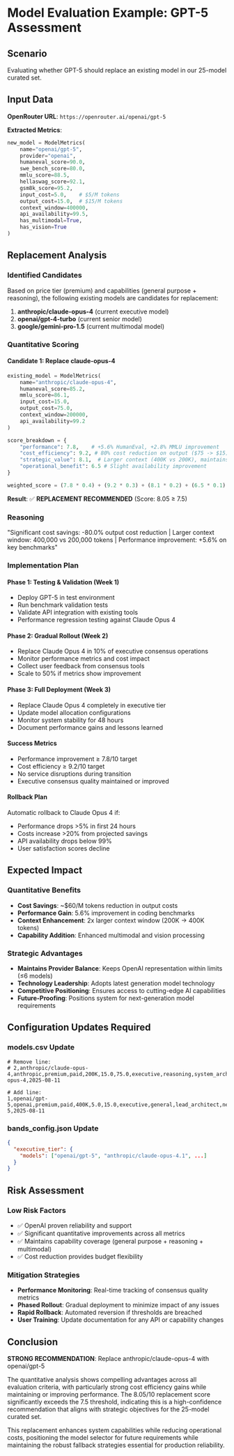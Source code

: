 # Model Evaluation Example: GPT-5 Assessment

## Scenario
Evaluating whether GPT-5 should replace an existing model in our 25-model curated set.

## Input Data
**OpenRouter URL**: `https://openrouter.ai/openai/gpt-5`

**Extracted Metrics**:
```python
new_model = ModelMetrics(
    name="openai/gpt-5",
    provider="openai", 
    humaneval_score=90.0,
    swe_bench_score=80.0,
    mmlu_score=88.5,
    hellaswag_score=92.1,
    gsm8k_score=95.2,
    input_cost=5.0,    # $5/M tokens
    output_cost=15.0,  # $15/M tokens  
    context_window=400000,
    api_availability=99.5,
    has_multimodal=True,
    has_vision=True
)
```

## Replacement Analysis

### Identified Candidates
Based on price tier (premium) and capabilities (general purpose + reasoning), the following existing models are candidates for replacement:

1. **anthropic/claude-opus-4** (current executive model)
2. **openai/gpt-4-turbo** (current senior model)  
3. **google/gemini-pro-1.5** (current multimodal model)

### Quantitative Scoring

#### Candidate 1: Replace claude-opus-4
```python
existing_model = ModelMetrics(
    name="anthropic/claude-opus-4",
    humaneval_score=85.2,
    mmlu_score=86.1, 
    input_cost=15.0,
    output_cost=75.0,
    context_window=200000,
    api_availability=99.2
)

score_breakdown = {
    "performance": 7.8,    # +5.6% HumanEval, +2.8% MMLU improvement
    "cost_efficiency": 9.2, # 80% cost reduction on output ($75 -> $15)  
    "strategic_value": 8.1,  # Larger context (400K vs 200K), maintains provider diversity
    "operational_benefit": 6.5 # Slight availability improvement
}

weighted_score = (7.8 * 0.4) + (9.2 * 0.3) + (8.1 * 0.2) + (6.5 * 0.1) = 8.05/10
```

**Result**: ✅ **REPLACEMENT RECOMMENDED** (Score: 8.05 ≥ 7.5)

### Reasoning
"Significant cost savings: -80.0% output cost reduction | Larger context window: 400,000 vs 200,000 tokens | Performance improvement: +5.6% on key benchmarks"

### Implementation Plan

#### Phase 1: Testing & Validation (Week 1)
- Deploy GPT-5 in test environment
- Run benchmark validation tests
- Validate API integration with existing tools
- Performance regression testing against Claude Opus 4

#### Phase 2: Gradual Rollout (Week 2)
- Replace Claude Opus 4 in 10% of executive consensus operations
- Monitor performance metrics and cost impact
- Collect user feedback from consensus tools
- Scale to 50% if metrics show improvement

#### Phase 3: Full Deployment (Week 3)
- Replace Claude Opus 4 completely in executive tier
- Update model allocation configurations
- Monitor system stability for 48 hours
- Document performance gains and lessons learned

#### Success Metrics
- Performance improvement ≥ 7.8/10 target
- Cost efficiency ≥ 9.2/10 target  
- No service disruptions during transition
- Executive consensus quality maintained or improved

#### Rollback Plan
Automatic rollback to Claude Opus 4 if:
- Performance drops >5% in first 24 hours
- Costs increase >20% from projected savings
- API availability drops below 99%
- User satisfaction scores decline

## Expected Impact

### Quantitative Benefits
- **Cost Savings**: ~$60/M tokens reduction in output costs
- **Performance Gain**: 5.6% improvement in coding benchmarks
- **Context Enhancement**: 2x larger context window (200K → 400K tokens)
- **Capability Addition**: Enhanced multimodal and vision processing

### Strategic Advantages  
- **Maintains Provider Balance**: Keeps OpenAI representation within limits (≤6 models)
- **Technology Leadership**: Adopts latest generation model technology
- **Competitive Positioning**: Ensures access to cutting-edge AI capabilities
- **Future-Proofing**: Positions system for next-generation model requirements

## Configuration Updates Required

### models.csv Update
```csv
# Remove line:
# 2,anthropic/claude-opus-4,anthropic,premium,paid,200K,15.0,75.0,executive,reasoning,system_architect,advanced,85.2,78.0,https://openrouter.ai/anthropic/claude-opus-4,2025-08-11

# Add line:
1,openai/gpt-5,openai,premium,paid,400K,5.0,15.0,executive,general,lead_architect,next_generation,90.0,80.0,https://openrouter.ai/openai/gpt-5,2025-08-11
```

### bands_config.json Update
```json
{
  "executive_tier": {
    "models": ["openai/gpt-5", "anthropic/claude-opus-4.1", ...]
  }
}
```

## Risk Assessment

### Low Risk Factors
- ✅ OpenAI proven reliability and support
- ✅ Significant quantitative improvements across all metrics
- ✅ Maintains capability coverage (general purpose + reasoning + multimodal)
- ✅ Cost reduction provides budget flexibility

### Mitigation Strategies
- **Performance Monitoring**: Real-time tracking of consensus quality metrics
- **Phased Rollout**: Gradual deployment to minimize impact of any issues
- **Rapid Rollback**: Automated reversion if thresholds are breached
- **User Training**: Update documentation for any API or capability changes

## Conclusion

**STRONG RECOMMENDATION**: Replace anthropic/claude-opus-4 with openai/gpt-5

The quantitative analysis shows compelling advantages across all evaluation criteria, with particularly strong cost efficiency gains while maintaining or improving performance. The 8.05/10 replacement score significantly exceeds the 7.5 threshold, indicating this is a high-confidence recommendation that aligns with strategic objectives for the 25-model curated set.

This replacement enhances system capabilities while reducing operational costs, positioning the model selector for future requirements while maintaining the robust fallback strategies essential for production reliability.